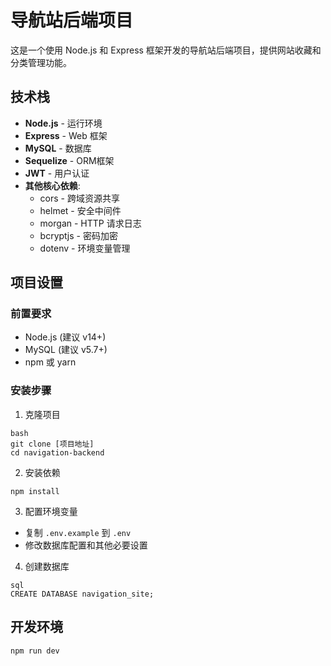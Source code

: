 # 导航站后端项目

这是一个使用 Node.js 和 Express 框架开发的导航站后端项目，提供网站收藏和分类管理功能。

## 技术栈

- **Node.js** - 运行环境
- **Express** - Web 框架
- **MySQL** - 数据库
- **Sequelize** - ORM框架
- **JWT** - 用户认证
- **其他核心依赖**:
  - cors - 跨域资源共享
  - helmet - 安全中间件
  - morgan - HTTP 请求日志
  - bcryptjs - 密码加密
  - dotenv - 环境变量管理

## 项目设置

### 前置要求

- Node.js (建议 v14+)
- MySQL (建议 v5.7+)
- npm 或 yarn

### 安装步骤

1. 克隆项目 
```
bash
git clone [项目地址]
cd navigation-backend
```

2. 安装依赖
```
npm install
```


3. 配置环境变量
- 复制 `.env.example` 到 `.env`
- 修改数据库配置和其他必要设置

4. 创建数据库

```
sql
CREATE DATABASE navigation_site;
```

## 开发环境

```
npm run dev
```
